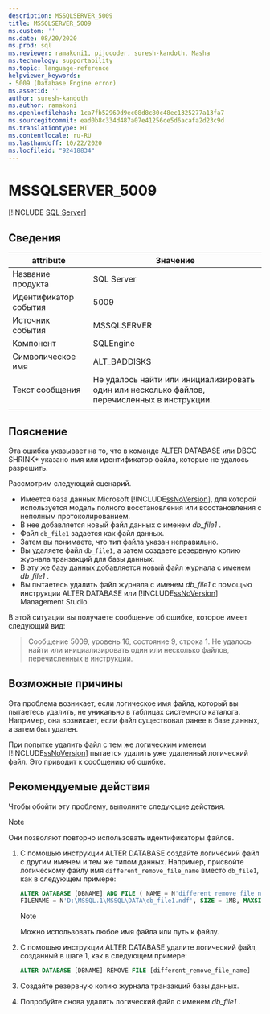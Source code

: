 ```yaml
---
description: MSSQLSERVER_5009
title: MSSQLSERVER_5009
ms.custom: ''
ms.date: 08/20/2020
ms.prod: sql
ms.reviewer: ramakoni1, pijocoder, suresh-kandoth, Masha
ms.technology: supportability
ms.topic: language-reference
helpviewer_keywords:
- 5009 (Database Engine error)
ms.assetid: ''
author: suresh-kandoth
ms.author: ramakoni
ms.openlocfilehash: 1ca7fb52969d9ec08d8c80c48ec1325277a13fa7
ms.sourcegitcommit: ead0b8c334d487a07e41256ce5d6acafa2d23c9d
ms.translationtype: HT
ms.contentlocale: ru-RU
ms.lasthandoff: 10/22/2020
ms.locfileid: "92418834"
---
```

# <a name="mssqlserver_5009"></a>MSSQLSERVER_5009
 [!INCLUDE [SQL Server](../../includes/applies-to-version/sqlserver.md)]

## <a name="details"></a>Сведения

|attribute|Значение|
|---|---|
|Название продукта|SQL Server|
|Идентификатор события|5009|
|Источник события|MSSQLSERVER|
|Компонент|SQLEngine|
|Символическое имя|ALT_BADDISKS|
|Текст сообщения|Не удалось найти или инициализировать один или несколько файлов, перечисленных в инструкции.|
||

## <a name="explanation"></a>Пояснение

Эта ошибка указывает на то, что в команде ALTER DATABASE или DBCC SHRINK* указано имя или идентификатор файла, которые не удалось разрешить.

Рассмотрим следующий сценарий.

- Имеется база данных Microsoft [!INCLUDE[ssNoVersion](../../includes/ssnoversion-md.md)], для которой используется модель полного восстановления или восстановления с неполным протоколированием.
- В нее добавляется новый файл данных с именем *db_file1* .
- Файл `db_file1` задается как файл данных.
- Затем вы понимаете, что тип файла указан неправильно.
- Вы удаляете файл `db_file1`, а затем создаете резервную копию журнала транзакций для базы данных.
- В эту же базу данных добавляется новый файл журнала с именем *db_file1* .
- Вы пытаетесь удалить файл журнала с именем *db_file1* с помощью инструкции ALTER DATABASE или [!INCLUDE[ssNoVersion](../../includes/ssnoversion-md.md)] Management Studio.

В этой ситуации вы получаете сообщение об ошибке, которое имеет следующий вид:

> Сообщение 5009, уровень 16, состояние 9, строка 1. Не удалось найти или инициализировать один или несколько файлов, перечисленных в инструкции.

## <a name="possible-causes"></a>Возможные причины

Эта проблема возникает, если логическое имя файла, который вы пытаетесь удалить, не уникально в таблицах системного каталога. Например, она возникает, если файл существовал ранее в базе данных, а затем был удален.

При попытке удалить файл с тем же логическим именем [!INCLUDE[ssNoVersion](../../includes/ssnoversion-md.md)] пытается удалить уже удаленный логический файл. Это приводит к сообщению об ошибке.

## <a name="user-action"></a>Рекомендуемые действия

Чтобы обойти эту проблему, выполните следующие действия.

> [!NOTE]
> Они позволяют повторно использовать идентификаторы файлов.

1. С помощью инструкции ALTER DATABASE создайте логический файл с другим именем и тем же типом данных. Например, присвойте логическому файлу имя `different_remove_file_name` вместо `db_file1`, как в следующем примере:

    ```sql
    ALTER DATABASE [DBNAME] ADD FILE ( NAME = N'different_remove_file_name',
    FILENAME = N'D:\MSSQL.1\MSSQL\DATA\db_file1.ndf', SIZE = 1MB, MAXSIZE = 1MB)
    ```

    > [!NOTE]
    > Можно использовать любое имя файла или путь к файлу.

1. С помощью инструкции ALTER DATABASE удалите логический файл, созданный в шаге 1, как в следующем примере:

    ```sql
    ALTER DATABASE [DBNAME] REMOVE FILE [different_remove_file_name]
    ```

1. Создайте резервную копию журнала транзакций базы данных.
1. Попробуйте снова удалить логический файл с именем *db_file1* .
